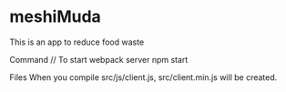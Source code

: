 # meshiMuda
This is an app to reduce food waste 

Command
// To start webpack server
npm start 

Files
When you compile src/js/client.js, src/client.min.js will be created.
